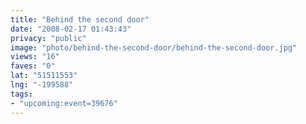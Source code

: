 ```yaml
---
title: "Behind the second door"
date: "2008-02-17 01:43:43"
privacy: "public"
image: "photo/behind-the-second-door/behind-the-second-door.jpg"
views: "16"
faves: "0"
lat: "51511553"
lng: "-199588"
tags:
- "upcoming:event=39676"
---
```



